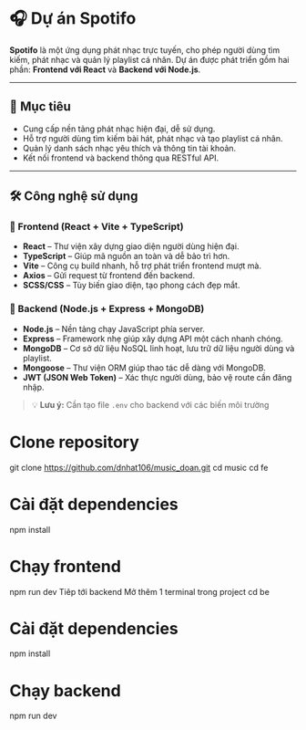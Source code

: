 # 🎧 Dự án Spotifo

**Spotifo** là một ứng dụng phát nhạc trực tuyến, cho phép người dùng tìm kiếm, phát nhạc và quản lý playlist cá nhân. Dự án được phát triển gồm hai phần: **Frontend với React** và **Backend với Node.js**.

---

## 🚀 Mục tiêu

- Cung cấp nền tảng phát nhạc hiện đại, dễ sử dụng.
- Hỗ trợ người dùng tìm kiếm bài hát, phát nhạc và tạo playlist cá nhân.
- Quản lý danh sách nhạc yêu thích và thông tin tài khoản.
- Kết nối frontend và backend thông qua RESTful API.

---

## 🛠️ Công nghệ sử dụng

### 📱 Frontend (React + Vite + TypeScript)

- **React** – Thư viện xây dựng giao diện người dùng hiện đại.
- **TypeScript** – Giúp mã nguồn an toàn và dễ bảo trì hơn.
- **Vite** – Công cụ build nhanh, hỗ trợ phát triển frontend mượt mà.
- **Axios** – Gửi request từ frontend đến backend.
- **SCSS/CSS** – Tùy biến giao diện, tạo phong cách đẹp mắt.

### 🔧 Backend (Node.js + Express + MongoDB)

- **Node.js** – Nền tảng chạy JavaScript phía server.
- **Express** – Framework nhẹ giúp xây dựng API một cách nhanh chóng.
- **MongoDB** – Cơ sở dữ liệu NoSQL linh hoạt, lưu trữ dữ liệu người dùng và playlist.
- **Mongoose** – Thư viện ORM giúp thao tác dễ dàng với MongoDB.
- **JWT (JSON Web Token)** – Xác thực người dùng, bảo vệ route cần đăng nhập.

> 💡 **Lưu ý:** Cần tạo file `.env` cho backend với các biến môi trường 
# Clone repository 
git clone https://github.com/dnhat106/music_doan.git
cd music
cd fe
# Cài đặt dependencies
npm install
# Chạy frontend
npm run dev
Tiêp tới backend
Mở thêm 1 terminal trong project
cd be
# Cài đặt dependencies
npm install
# Chạy backend
npm run dev




